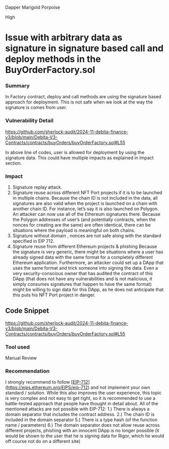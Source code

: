 Dapper Marigold Porpoise

High

# Issue with arbitrary data as signature in signature based call and deploy methods in the BuyOrderFactory.sol

### Summary

In Factory contract, deploy and call methods are using the signature based approach for deployment. This is not safe when we look at the way the signature is comes from user.

### Vulnerability Detail

https://github.com/sherlock-audit/2024-11-debita-finance-v3/blob/main/Debita-V3-Contracts/contracts/buyOrders/buyOrderFactory.sol#L55

In above line of codes, user is allowed for deployment by using the signature data. This could have multiple impacts as explained in Impact section.

### Impact

1. Signature replay attack.
2. Signature reuse across different NFT Port projects if it is to be launched in multiple chains.
   Because the chain ID is not included in the data, all signatures are also valid when the project is launched on a chain with another chain ID. For instance, let’s say it is also launched on Polygon. An attacker can now use all of the Ethereum signatures there. Because the Polygon addresses of user’s (and potentially contracts, when the nonces for creating are the same) are often identical, there can be situations where the payload is meaningful on both chains.
3. Signature without domain , nonces are not safe along with the standard specified in EIP 712.
4. Signature reuse from different Ethereum projects & phishing
   Because the  signature is very generic, there might be situations where a user has already signed data with the same format for a completely different Ethereum application. Furthermore, an attacker could set up a DApp that uses the same format and trick someone into signing the data. Even a very security-conscious owner that has audited the contract of this DApp (that does not have any vulnerabilities and is not malicious, it simply consumes signatures that happen to have the same format) might be willing to sign data for this DApp, as he does not anticipate that this puts his NFT Port project in danger.

## Code Snippet

https://github.com/sherlock-audit/2024-11-debita-finance-v3/blob/main/Debita-V3-Contracts/contracts/buyOrders/buyOrderFactory.sol#L55

### Tool used

Manual Review

### Recommendation

I strongly recommend to follow [[EIP-712](https://eips.ethereum.org/EIPS/eip-712)](https://eips.ethereum.org/EIPS/eip-712) and not implement your own standard / solution. While this also improves the user experience, this topic is very complex and not easy to get right, so it is recommended to use a battle-tested approach that people have thought in detail about. All of the mentioned attacks are not possible with EIP-712:
1.) There is always a domain separator that includes the contract address.
2.) The chain ID is included in the domain separator
5.) There is a type hash (of the function name / parameters)
6.) The domain separator does not allow reuse across different projects, phishing with an innocent DApp is no longer possible (it would be shown to the user that he is signing data for Rigor, which he would off course not do on a different site)
